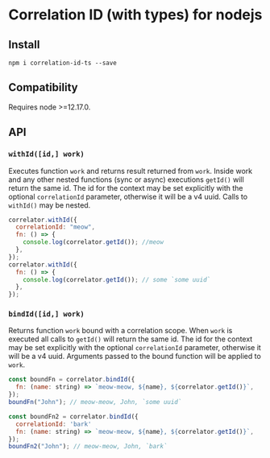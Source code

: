 # Correlation ID (with types) for nodejs

## Install

```shell
npm i correlation-id-ts --save
```

## Compatibility

Requires node >=12.17.0.

## API

### `withId([id,] work)`

Executes function `work` and returns result returned from `work`. Inside work and any other nested functions (sync or async) executions `getId()` will return the same id. The id for the context may be set explicitly with the optional `correlationId` parameter, otherwise it will be a v4 uuid. Calls to `withId()` may be nested.

```javascript
correlator.withId({
  correlationId: "meow",
  fn: () => {
    console.log(correlator.getId()); //meow
  },
});
correlator.withId({
  fn: () => {
    console.log(correlator.getId()); // some `some uuid`
  },
});
```

### `bindId([id,] work)`

Returns function `work` bound with a correlation scope. When `work` is executed all calls to `getId()` will return the same id. The id for the context may be set explicitly with the optional `correlationId` parameter, otherwise it will be a v4 uuid. Arguments passed to the bound function will be applied to `work`.

```javascript
const boundFn = correlator.bindId({
  fn: (name: string) => `meow-meow, ${name}, ${correlator.getId()}`,
});
boundFn("John"); // meow-meow, John, `some uuid`

const boundFn2 = correlator.bindId({
  correlationId: 'bark'
  fn: (name: string) => `meow-meow, ${name}, ${correlator.getId()}`,
});
boundFn2("John"); // meow-meow, John, `bark`
```
